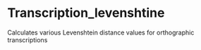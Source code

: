 # Transcription_levenshtine
Calculates various Levenshtein distance values for orthographic transcriptions
